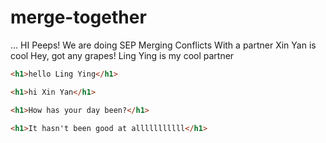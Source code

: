 # merge-together
...
HI Peeps!
We are doing
SEP
Merging
Conflicts
With a partner
Xin Yan is cool
Hey, got any grapes!
Ling Ying is my cool partner


```html
<h1>hello Ling Ying</h1>

```
```html
<h1>hi Xin Yan</h1>
```
```html
<h1>How has your day been?</h1>
```
```html 
<h1>It hasn't been good at alllllllllll</h1>

